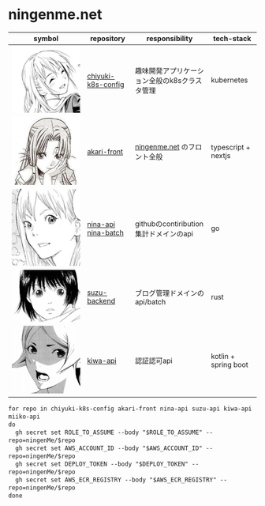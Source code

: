 # ningenme.net

| symbol                                                                | repository                                                                                                  | responsibility                                | tech-stack           |
|-----------------------------------------------------------------------|-------------------------------------------------------------------------------------------------------------|-----------------------------------------------|----------------------|
| ![chiyuki](./image/chiyuki.jpeg)                                      | [chiyuki-k8s-config](https://github.com/ningenMe/chiyuki-k8s-config)                                        | 趣味開発アプリケーション全般のk8sクラスタ管理                      | kubernetes           |  
| <img src="./image/akari.jpeg" alt="image" width="auto" height="auto"> | [akari-front](https://github.com/ningenMe/akari-front)                                                      | [ningenme.net](https://ningenme.net/) のフロント全般 | typescript + nextjs  | 
| ![akari](./image/nina.png)                                            | [nina-api](https://github.com/ningenMe/nina-api) <br/> [nina-batch](https://github.com/ningenMe/nina-batch) | githubのcontiribution集計ドメインのapi                | go                   | 
| ![suzu](./image/suzu.jpeg)                                            | [suzu-backend](https://github.com/ningenMe/suzu-backend)                                                    | ブログ管理ドメインのapi/batch                           | rust                 | 
| <img src="./image/kiwa.png" alt="image" width="auto" height="auto">   | [kiwa-api](https://github.com/ningenMe/kiwa-api)                                                            | 認証認可api                                       | kotlin + spring boot | 

```shell
for repo in chiyuki-k8s-config akari-front nina-api suzu-api kiwa-api miiko-api
do
  gh secret set ROLE_TO_ASSUME --body "$ROLE_TO_ASSUME" --repo=ningenMe/$repo
  gh secret set AWS_ACCOUNT_ID --body "$AWS_ACCOUNT_ID" --repo=ningenMe/$repo
  gh secret set DEPLOY_TOKEN --body "$DEPLOY_TOKEN" --repo=ningenMe/$repo
  gh secret set AWS_ECR_REGISTRY --body "$AWS_ECR_REGISTRY" --repo=ningenMe/$repo
done
```
